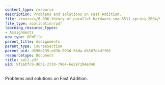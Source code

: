 ```yaml
---
content_type: resource
description: Problems and solutions on Fast Addition.
file: /courses/6-896-theory-of-parallel-hardware-sma-5511-spring-2004/9f16bfc8d651273079646e2971b4ed46_sol2.pdf
file_type: application/pdf
learning_resource_types:
- Assignments
ocw_type: OCWFile
parent_title: Assignments
parent_type: CourseSection
parent_uid: d690e139-e63b-993d-56da-db507d4dff60
resourcetype: Document
title: sol2.pdf
uid: 9f16bfc8-d651-2730-7964-6e2971b4ed46
---
```

Problems and solutions on Fast Addition.

